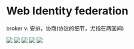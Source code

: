 # Web Identity federation

broker  v.	安排，协商(协议的细节，尤指在两国间)

![](https://i.loli.net/2019/06/19/5d099e5678fdd27415.png)
![](https://i.loli.net/2019/06/19/5d099e56afe1233054.png)
![](https://i.loli.net/2019/06/19/5d099e56cf95b67637.png)
![](https://i.loli.net/2019/06/19/5d099e56f2c7370455.png)
![](https://i.loli.net/2019/06/19/5d099e572974e66914.png)
